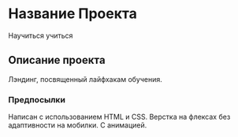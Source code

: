 # Название Проекта

Научиться учиться

## Описание проекта

Лэндинг, посвященный лайфхакам обучения. 

### Предпосылки

Написан с использованием HTML и CSS. Верстка на флексах без адаптивности на мобилки. С анимацией.